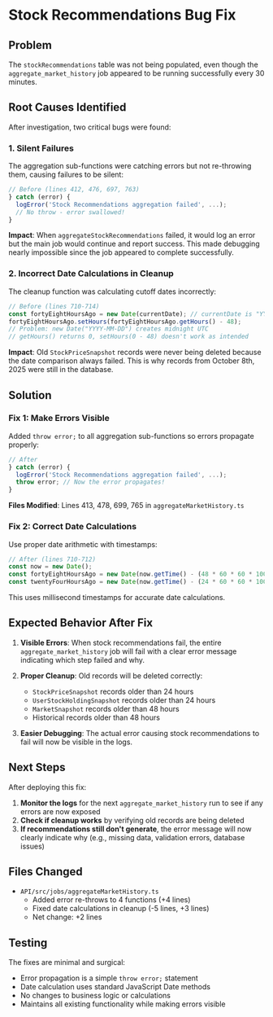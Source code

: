 # Stock Recommendations Bug Fix

## Problem
The `stockRecommendations` table was not being populated, even though the `aggregate_market_history` job appeared to be running successfully every 30 minutes.

## Root Causes Identified

After investigation, two critical bugs were found:

### 1. Silent Failures
The aggregation sub-functions were catching errors but not re-throwing them, causing failures to be silent:

```typescript
// Before (lines 412, 476, 697, 763)
} catch (error) {
  logError('Stock Recommendations aggregation failed', ...);
  // No throw - error swallowed!
}
```

**Impact**: When `aggregateStockRecommendations` failed, it would log an error but the main job would continue and report success. This made debugging nearly impossible since the job appeared to complete successfully.

### 2. Incorrect Date Calculations in Cleanup
The cleanup function was calculating cutoff dates incorrectly:

```typescript
// Before (lines 710-714)
const fortyEightHoursAgo = new Date(currentDate); // currentDate is "YYYY-MM-DD" string
fortyEightHoursAgo.setHours(fortyEightHoursAgo.getHours() - 48);
// Problem: new Date("YYYY-MM-DD") creates midnight UTC
// getHours() returns 0, setHours(0 - 48) doesn't work as intended
```

**Impact**: Old `StockPriceSnapshot` records were never being deleted because the date comparison always failed. This is why records from October 8th, 2025 were still in the database.

## Solution

### Fix 1: Make Errors Visible
Added `throw error;` to all aggregation sub-functions so errors propagate properly:

```typescript
// After
} catch (error) {
  logError('Stock Recommendations aggregation failed', ...);
  throw error; // Now the error propagates!
}
```

**Files Modified**: Lines 413, 478, 699, 765 in `aggregateMarketHistory.ts`

### Fix 2: Correct Date Calculations
Use proper date arithmetic with timestamps:

```typescript
// After (lines 710-712)
const now = new Date();
const fortyEightHoursAgo = new Date(now.getTime() - (48 * 60 * 60 * 1000));
const twentyFourHoursAgo = new Date(now.getTime() - (24 * 60 * 60 * 1000));
```

This uses millisecond timestamps for accurate date calculations.

## Expected Behavior After Fix

1. **Visible Errors**: When stock recommendations fail, the entire `aggregate_market_history` job will fail with a clear error message indicating which step failed and why.

2. **Proper Cleanup**: Old records will be deleted correctly:
   - `StockPriceSnapshot` records older than 24 hours
   - `UserStockHoldingSnapshot` records older than 24 hours
   - `MarketSnapshot` records older than 48 hours
   - Historical records older than 48 hours

3. **Easier Debugging**: The actual error causing stock recommendations to fail will now be visible in the logs.

## Next Steps

After deploying this fix:

1. **Monitor the logs** for the next `aggregate_market_history` run to see if any errors are now exposed
2. **Check if cleanup works** by verifying old records are being deleted
3. **If recommendations still don't generate**, the error message will now clearly indicate why (e.g., missing data, validation errors, database issues)

## Files Changed
- `API/src/jobs/aggregateMarketHistory.ts`
  - Added error re-throws to 4 functions (+4 lines)
  - Fixed date calculations in cleanup (-5 lines, +3 lines)
  - Net change: +2 lines

## Testing
The fixes are minimal and surgical:
- Error propagation is a simple `throw error;` statement
- Date calculation uses standard JavaScript Date methods
- No changes to business logic or calculations
- Maintains all existing functionality while making errors visible
